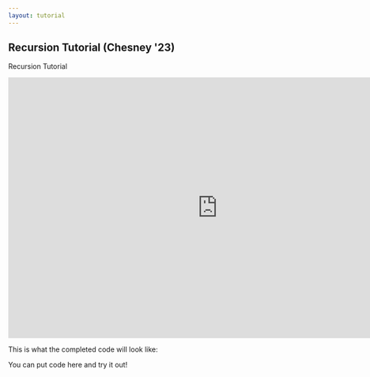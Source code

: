 ```yaml
---
layout: tutorial
---
```


## Recursion Tutorial (Chesney '23)

Recursion Tutorial

<div class="center">
<iframe width="845" height="528" src="https://www.youtube.com/embed/wY8fs5llvOs" frameborder="0" allow="accelerometer; autoplay; clipboard-write; encrypted-media; gyroscope; picture-in-picture" allowfullscreen></iframe>
</div>

This is what the completed code will look like:

<div id="preview"></div>

You can put code here and try it out!

<script src="intro.js"></script>

